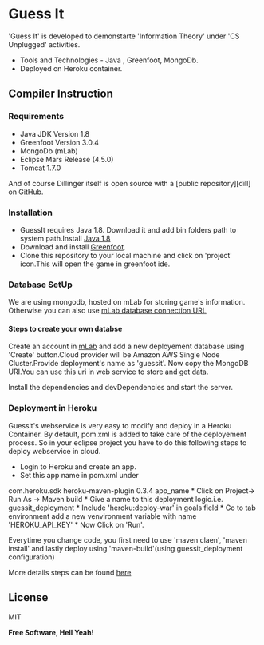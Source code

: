 # Guess It

'Guess It' is developed to demonstarte 'Information Theory' under 'CS Unplugged' activities.

  - Tools and Technologies - Java , Greenfoot, MongoDb.
  - Deployed on Heroku container.
  
## Compiler Instruction

### Requirements

* Java JDK Version 1.8
* Greenfoot Version 3.0.4
* MongoDb (mLab)
* Eclipse Mars Release (4.5.0)
* Tomcat 1.7.0

And of course Dillinger itself is open source with a [public repository][dill]
 on GitHub.

### Installation

* GuessIt requires Java 1.8. Download it and add bin folders path to system path.Install [Java 1.8](http://www.oracle.com/technetwork/java/javase/downloads/java-archive-javase8-2177648.html#jdk-8u102-oth-JPR)
* Download and install [Greenfoot](http://www.greenfoot.org/download).
* Clone this repository to your local machine and click on 'project' icon.This will open the game in greenfoot ide.

### Database SetUp

We are using mongodb, hosted on mLab for storing game's information. Otherwise you can also use [mLab database connection URL]("mongodb://guessitadmin:techadmin@ds151137.mlab.com:51137/guessit")

#### Steps to create your own databse
Create an account in [mLab](https://mlab.com/) and add a new deployement database using 'Create' button.Cloud provider will be Amazon AWS Single Node Cluster.Provide deployment's name as 'guessit'.
Now copy the MongoDB URI.You can use this uri in web service to store and get data.

Install the dependencies and devDependencies and start the server.

### Deployment in Heroku
Guessit's webservice is very easy to modify and deploy in a Heroku Container.
By default, pom.xml is added to take care of the deployement process. So in your eclipse project you have to do this following steps to deploy webservice in cloud.
* Login to Heroku and create an app.
* Set this app name in pom.xml under 
<plugin>
      	<groupId>com.heroku.sdk</groupId>
      	   <artifactId>heroku-maven-plugin</artifactId>
      	   <version>0.3.4</version>
      	   <configuration>
      	      <appName>app_name</appName>
      	   </configuration>
</plugin>
* Click on Project-> Run As -> Maven build
* Give a name to this deployment logic.i.e. guessit_deployment
* Include 'heroku:deploy-war' in goals field
* Go to tab environment add a new venvironment variable with name 'HEROKU_API_KEY'
* Now Click on 'Run'.

Everytime you change code, you first need to use 'maven claen', 'maven install' and lastly deploy using 'maven-build'(using guessit_deployment configuration)

More details steps can be found [here](https://devcenter.heroku.com/articles/deploying-java-applications-to-heroku-from-eclipse-or-intellij-idea#deploying-from-eclipse)

License
----

MIT

**Free Software, Hell Yeah!**

